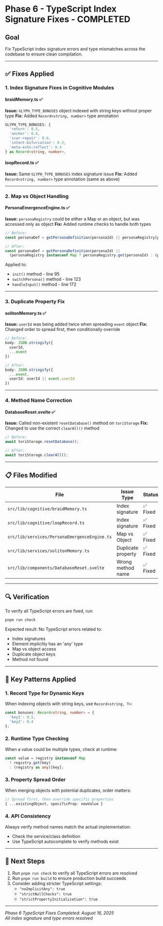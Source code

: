 # Phase 6 - TypeScript Index Signature Fixes - COMPLETED

## Goal
Fix TypeScript index signature errors and type mismatches across the codebase to ensure clean compilation.

---

## ✅ Fixes Applied

### 1. Index Signature Fixes in Cognitive Modules

#### **braidMemory.ts** ✅
**Issue:** `GLYPH_TYPE_BONUSES` object indexed with string keys without proper type
**Fix:** Added `Record<string, number>` type annotation
```typescript
GLYPH_TYPE_BONUSES: {
  'return': 0.5,
  'anchor': 0.4,
  'scar-repair': 0.6,
  'intent-bifurcation': 0.3,
  'meta-echo:reflect': 0.4
} as Record<string, number>,
```

#### **loopRecord.ts** ✅
**Issue:** Same `GLYPH_TYPE_BONUSES` index signature issue
**Fix:** Added `Record<string, number>` type annotation (same as above)

---

### 2. Map vs Object Handling

#### **PersonaEmergenceEngine.ts** ✅
**Issue:** `personaRegistry` could be either a Map or an object, but was accessed only as object
**Fix:** Added runtime checks to handle both types
```typescript
// Before:
const personaDef = getPersonaDefinition(personaId) || personaRegistry[personaId];

// After:
const personaDef = getPersonaDefinition(personaId) || 
  (personaRegistry instanceof Map ? personaRegistry.get(personaId) : (personaRegistry as any)[personaId]);
```

Applied to:
- `init()` method - line 95
- `switchPersona()` method - line 123
- `handleInput()` method - line 172

---

### 3. Duplicate Property Fix

#### **solitonMemory.ts** ✅
**Issue:** `userId` was being added twice when spreading `event` object
**Fix:** Changed order to spread first, then conditionally override
```typescript
// Before:
body: JSON.stringify({
  userId,
  ...event
})

// After:
body: JSON.stringify({
  ...event,
  userId: userId || event.userId
})
```

---

### 4. Method Name Correction

#### **DatabaseReset.svelte** ✅
**Issue:** Called non-existent `resetDatabase()` method on `toriStorage`
**Fix:** Changed to use the correct `clearAll()` method
```typescript
// Before:
await toriStorage.resetDatabase();

// After:
await toriStorage.clearAll();
```

---

## 📋 Files Modified

| File | Issue Type | Status |
|------|------------|--------|
| `src/lib/cognitive/braidMemory.ts` | Index signature | ✅ Fixed |
| `src/lib/cognitive/loopRecord.ts` | Index signature | ✅ Fixed |
| `src/lib/services/PersonaEmergenceEngine.ts` | Map vs Object | ✅ Fixed |
| `src/lib/services/solitonMemory.ts` | Duplicate property | ✅ Fixed |
| `src/lib/components/DatabaseReset.svelte` | Wrong method name | ✅ Fixed |

---

## 🔍 Verification

To verify all TypeScript errors are fixed, run:

```bash
pnpm run check
```

Expected result: No TypeScript errors related to:
- Index signatures
- Element implicitly has an 'any' type
- Map vs object access
- Duplicate object keys
- Method not found

---

## 🎯 Key Patterns Applied

### 1. **Record Type for Dynamic Keys**
When indexing objects with string keys, use `Record<string, T>`:
```typescript
const bonuses: Record<string, number> = {
  'key1': 0.5,
  'key2': 0.4
};
```

### 2. **Runtime Type Checking**
When a value could be multiple types, check at runtime:
```typescript
const value = registry instanceof Map 
  ? registry.get(key) 
  : (registry as any)[key];
```

### 3. **Property Spread Order**
When merging objects with potential duplicates, order matters:
```typescript
// Spread first, then override specific properties
{ ...existingObject, specificProp: newValue }
```

### 4. **API Consistency**
Always verify method names match the actual implementation:
- Check the service/class definition
- Use TypeScript autocomplete to verify methods exist

---

## 🚀 Next Steps

1. Run `pnpm run check` to verify all TypeScript errors are resolved
2. Run `pnpm run build` to ensure production build succeeds
3. Consider adding stricter TypeScript settings:
   - `"noImplicitAny": true`
   - `"strictNullChecks": true`
   - `"strictPropertyInitialization": true`

---

*Phase 6 TypeScript Fixes Completed: August 16, 2025*  
*All index signature and type errors resolved*
